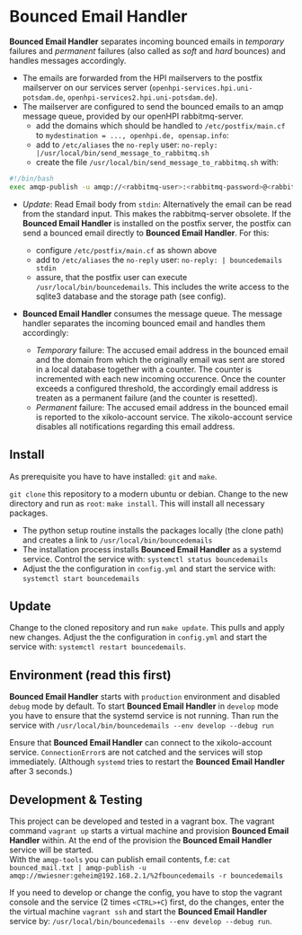 # Bounced Email Handler

__Bounced Email Handler__ separates incoming bounced emails in _temporary_
failures and _permanent_ failures (also called as _soft_ and _hard_ bounces) and
handles messages accordingly.

- The emails are forwarded from the HPI mailservers to the postfix mailserver on
  our services server (`openhpi-services.hpi.uni-potsdam.de`,
  `openhpi-services2.hpi.uni-potsdam.de`).
- The mailserver are configured to send the bounced emails to an amqp message
  queue, provided by our openHPI rabbitmq-server.
  - add the domains which should be handled to `/etc/postfix/main.cf` to
      `mydestination = ..., openhpi.de, opensap.info`:
  - add to `/etc/aliases` the `no-reply` user: `no-reply:
      |/usr/local/bin/send_message_to_rabbitmq.sh`
  - create the file `/usr/local/bin/send_message_to_rabbitmq.sh` with:

```bash
#!/bin/bash
exec amqp-publish -u amqp://<rabbitmq-user>:<rabbitmq-password>@<rabbitmq-server>/%2fbouncedemails -r "bouncedemails"
```

- _Update_: Read Email body from `stdin`:
  Alternatively the email can be read from the standard input. This makes the
  rabbitmq-server obsolete. If the __Bounced Email Handler__ is installed on the
  postfix server, the postfix can send a bounced email directly to __Bounced
  Email Handler__. For this:
  - configure `/etc/postfix/main.cf` as shown above
  - add to `/etc/aliases` the `no-reply` user: `no-reply: | bouncedemails stdin`
  - assure, that the postfix user can execute `/usr/local/bin/bouncedemails`.
    This includes the write access to the sqlite3 database and the storage path
    (see config).

- __Bounced Email Handler__ consumes the message queue. The message handler
  separates the incoming bounced email and handles them accordingly:
  - _Temporary_ failure: The accused email address in the bounced email and the
    domain from which the originally email was sent are stored in a local
    database together with a counter. The counter is incremented with each new
    incoming occurence. Once the counter exceeds a configured threshold, the
    accordingly email address is treaten as a permanent failure (and the counter
    is resetted).
  - _Permanent_ failure: The accused email address in the bounced email is
    reported to the xikolo-account service. The xikolo-account service disables
    all notifications regarding this email address.

## Install

As prerequisite you have to have installed: `git` and `make`.

`git clone` this repository to a modern ubuntu or debian. Change to the new
directory and run as `root`: `make install`. This will install all necessary
packages.

- The python setup routine installs the packages locally (the clone path) and
  creates a link to `/usr/local/bin/bouncedemails`
- The installation process installs __Bounced Email Handler__ as a systemd
  service. Control the service with: `systemctl status bouncedemails`
- Adjust the the configuration in `config.yml` and start the service with:
  `systemctl start bouncedemails`

## Update

Change to the cloned repository and run `make update`. This pulls and apply new
changes. Adjust the the configuration in `config.yml` and start the service
with: `systemctl restart bouncedemails`.

## Environment (read this first)

__Bounced Email Handler__ starts with `production` environment and disabled
`debug` mode by default. To start __Bounced Email Handler__ in `develop` mode
you have to ensure that the systemd service is not running. Than run the service
with `/usr/local/bin/bouncedemails --env develop --debug run`

Ensure that __Bounced Email Handler__ can connect to the xikolo-account service.
`ConnectionError`s are not catched and the services will stop immediately.
(Although `systemd` tries to restart the __Bounced Email Handler__ after 3
seconds.)

## Development & Testing

This project can be developed and tested in a vagrant box. The vagrant command
`vagrant up` starts a virtual machine and provision __Bounced Email Handler__
within. At the end of the provision the __Bounced Email Handler__ service will
be started.  
With the `amqp-tools` you can publish email contents, f.e: `cat bounced_mail.txt
| amqp-publish -u amqp://mwiesner:geheim@192.168.2.1/%2fbouncedemails -r
bouncedemails`

If you need to develop or change the config, you have to stop the vagrant
console and the service (2 times `<CTRL>+C`) first, do the changes, enter the
the virtual machine `vagrant ssh` and start the __Bounced Email Handler__
service by: `/usr/local/bin/bouncedemails --env develop --debug run`.